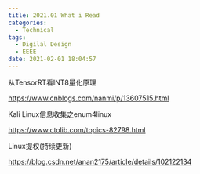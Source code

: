 ```yaml
---
title: 2021.01 What i Read
categories:
  - Technical
tags:
  - Digilal Design
  - EEEE
date: 2021-02-01 18:04:57
---
```


从TensorRT看INT8量化原理

https://www.cnblogs.com/nanmi/p/13607515.html

Kali Linux信息收集之enum4linux

https://www.ctolib.com/topics-82798.html

Linux提权(持续更新)

https://blog.csdn.net/anan2175/article/details/102122134

<!-- more -->

